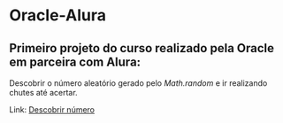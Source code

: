 # Oracle-Alura


## Primeiro projeto do curso realizado pela Oracle em parceira com Alura:

Descobrir o número aleatório gerado pelo _Math.random_ e ir realizando chutes até acertar. 

Link: <a href="https://anasouza.top/src/src/index.html" target="_blank">Descobrir número</a>
